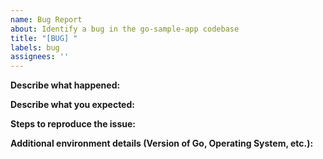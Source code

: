 ```yaml
---
name: Bug Report
about: Identify a bug in the go-sample-app codebase
title: "[BUG] "
labels: bug
assignees: ''
---
```


<!--
If you have identified a specific bug in the go-sample-app codebase, please describe it here. If the
issue requires debugging or investigation of your specific private setup, that is best accomplished via support. Please contact Datadog [support](http://docs.datadoghq.com/help/).
-->

**Describe what happened:**

**Describe what you expected:**

**Steps to reproduce the issue:**
<!-- If you can include a minimal code sample to reproduce the issue it can significantly reduce resolution time -->

**Additional environment details (Version of Go, Operating System, etc.):**
